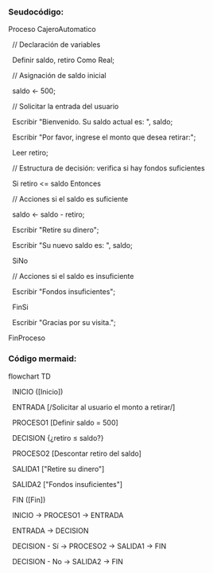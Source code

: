 ### **Seudocódigo:** 



Proceso CajeroAutomatico

&nbsp;   // Declaración de variables

&nbsp;   Definir saldo, retiro Como Real;



&nbsp;   // Asignación de saldo inicial

&nbsp;   saldo <- 500;



&nbsp;   // Solicitar la entrada del usuario

&nbsp;   Escribir "Bienvenido. Su saldo actual es: ", saldo;

&nbsp;   Escribir "Por favor, ingrese el monto que desea retirar:";

&nbsp;   Leer retiro;



&nbsp;   // Estructura de decisión: verifica si hay fondos suficientes

&nbsp;   Si retiro <= saldo Entonces

&nbsp;       // Acciones si el saldo es suficiente

&nbsp;       saldo <- saldo - retiro;

&nbsp;       Escribir "Retire su dinero";

&nbsp;       Escribir "Su nuevo saldo es: ", saldo;

&nbsp;   SiNo

&nbsp;       // Acciones si el saldo es insuficiente

&nbsp;       Escribir "Fondos insuficientes";

&nbsp;   FinSi



&nbsp;   Escribir "Gracias por su visita.";



FinProceso



### **Código mermaid:** 





flowchart TD

&nbsp;   INICIO (\[Inicio])

&nbsp;   ENTRADA \[/Solicitar al usuario el monto a retirar/]

&nbsp;   PROCESO1 \[Definir saldo = 500]

&nbsp;   DECISION {¿retiro ≤ saldo?}

&nbsp;   PROCESO2 \[Descontar retiro del saldo]

&nbsp;   SALIDA1 \["Retire su dinero"]

&nbsp;   SALIDA2 \["Fondos insuficientes"]

&nbsp;   FIN (\[Fin])



&nbsp;   INICIO -> PROCESO1 -> ENTRADA

&nbsp;   ENTRADA -> DECISION

&nbsp;   DECISION - Sí -> PROCESO2 -> SALIDA1 -> FIN

&nbsp;   DECISION - No -> SALIDA2 -> FIN



